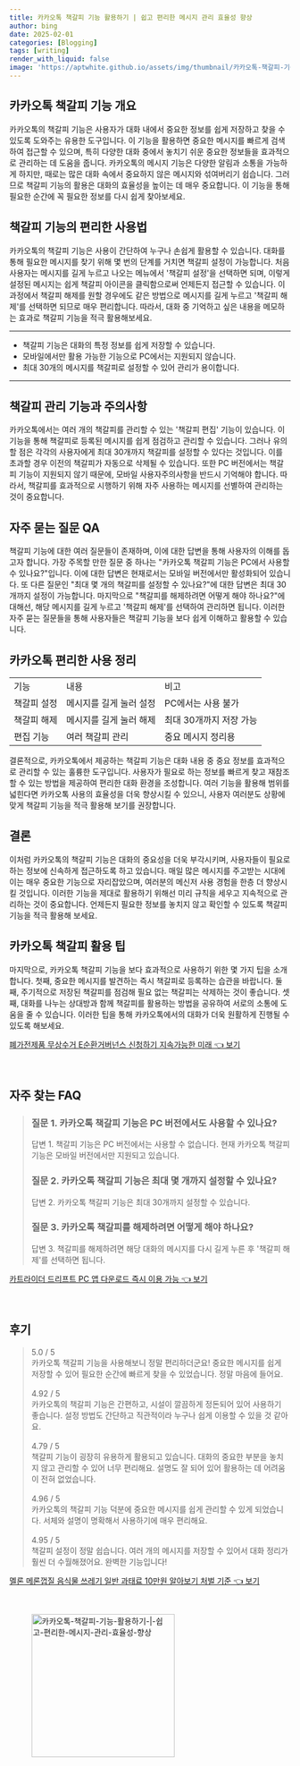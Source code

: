 ```yaml
---
title: 카카오톡 책갈피 기능 활용하기 | 쉽고 편리한 메시지 관리 효율성 향상
author: bing
date: 2025-02-01
categories: [Blogging]
tags: [writing]
render_with_liquid: false
image: 'https://aptwhite.github.io/assets/img/thumbnail/카카오톡-책갈피-기능-활용하기-|-쉽고-편리한-메시지-관리-효율성-향상.webp'
---
```



<h2 id='카카오톡_책갈피_기능_개요'>카카오톡 책갈피 기능 개요</h2>

<p>카카오톡의 책갈피 기능은 사용자가 대화 내에서 중요한 정보를 쉽게 저장하고 찾을 수 있도록 도와주는 유용한 도구입니다. 이 기능을 활용하면 중요한 메시지를 빠르게 검색하여 접근할 수 있으며, 특히 다양한 대화 중에서 놓치기 쉬운 중요한 정보들을 효과적으로 관리하는 데 도움을 줍니다. 카카오톡의 메시지 기능은 다양한 알림과 소통을 가능하게 하지만, 때로는 많은 대화 속에서 중요하지 않은 메시지와 섞여버리기 쉽습니다. 그러므로 책갈피 기능의 활용은 대화의 효율성을 높이는 데 매우 중요합니다. 이 기능을 통해 필요한 순간에 꼭 필요한 정보를 다시 쉽게 찾아보세요.</p>

<h2 id='책갈피_기능의_편리한_사용법'>책갈피 기능의 편리한 사용법</h2>

<p>카카오톡의 책갈피 기능은 사용이 간단하여 누구나 손쉽게 활용할 수 있습니다. 대화를 통해 필요한 메시지를 찾기 위해 몇 번의 단계를 거치면 책갈피 설정이 가능합니다. 처음 사용자는 메시지를 길게 누르고 나오는 메뉴에서 '책갈피 설정'을 선택하면 되며, 이렇게 설정된 메시지는 쉽게 책갈피 아이콘을 클릭함으로써 언제든지 접근할 수 있습니다. 이 과정에서 책갈피 해제를 원할 경우에도 같은 방법으로 메시지를 길게 누르고 '책갈피 해제'를 선택하면 되므로 매우 편리합니다. 따라서, 대화 중 기억하고 싶은 내용을 메모하는 효과로 책갈피 기능을 적극 활용해보세요.</p>

<hr />

<ul>
    <li>책갈피 기능은 대화의 특정 정보를 쉽게 저장할 수 있습니다.</li>
    <li>모바일에서만 활용 가능한 기능으로 PC에서는 지원되지 않습니다.</li>
    <li>최대 30개의 메시지를 책갈피로 설정할 수 있어 관리가 용이합니다.</li>
</ul>

<hr />

<h2 id='책갈피_관리_기능과_주의사항'>책갈피 관리 기능과 주의사항</h2>

<p>카카오톡에서는 여러 개의 책갈피를 관리할 수 있는 '책갈피 편집' 기능이 있습니다. 이 기능을 통해 책갈피로 등록된 메시지를 쉽게 점검하고 관리할 수 있습니다. 그러나 유의할 점은 각각의 사용자에게 최대 30개까지 책갈피를 설정할 수 있다는 것입니다. 이를 초과할 경우 이전의 책갈피가 자동으로 삭제될 수 있습니다. 또한 PC 버전에서는 책갈피 기능이 지원되지 않기 때문에, 모바일 사용자주의사항을 반드시 기억해야 합니다. 따라서, 책갈피를 효과적으로 시행하기 위해 자주 사용하는 메시지를 선별하여 관리하는 것이 중요합니다.</p>

<h2 id='자주_묻는_질문_QA'>자주 묻는 질문 QA</h2>

<p>책갈피 기능에 대한 여러 질문들이 존재하며, 이에 대한 답변을 통해 사용자의 이해를 돕고자 합니다. 가장 주목할 만한 질문 중 하나는 "카카오톡 책갈피 기능은 PC에서 사용할 수 있나요?"입니다. 이에 대한 답변은 현재로서는 모바일 버전에서만 활성화되어 있습니다. 또 다른 질문인 "최대 몇 개의 책갈피를 설정할 수 있나요?"에 대한 답변은 최대 30개까지 설정이 가능합니다. 마지막으로 "책갈피를 해제하려면 어떻게 해야 하나요?"에 대해선, 해당 메시지를 길게 누르고 '책갈피 해제'를 선택하여 관리하면 됩니다. 이러한 자주 묻는 질문들을 통해 사용자들은 책갈피 기능을 보다 쉽게 이해하고 활용할 수 있습니다.</p>

<h2 id='카카오톡_편리한_사용_정리'>카카오톡 편리한 사용 정리</h2>

<table>
    <tr>
        <td>기능</td>
        <td>내용</td>
        <td>비고</td>
    </tr>
    <tr>
        <td>책갈피 설정</td>
        <td>메시지를 길게 눌러 설정</td>
        <td>PC에서는 사용 불가</td>
    </tr>
    <tr>
        <td>책갈피 해제</td>
        <td>메시지를 길게 눌러 해제</td>
        <td>최대 30개까지 저장 가능</td>
    </tr>
    <tr>
        <td>편집 기능</td>
        <td>여러 책갈피 관리</td>
        <td>중요 메시지 정리용</td>
    </tr>
</table>

<p>결론적으로, 카카오톡에서 제공하는 책갈피 기능은 대화 내용 중 중요 정보를 효과적으로 관리할 수 있는 훌륭한 도구입니다. 사용자가 필요로 하는 정보를 빠르게 찾고 재참조 할 수 있는 방법을 제공하여 편리한 대화 환경을 조성합니다. 여러 기능을 활용해 범위를 넓힌다면 카카오톡 사용의 효율성을 더욱 향상시킬 수 있으니, 사용자 여러분도 상황에 맞게 책갈피 기능을 적극 활용해 보기를 권장합니다.</p>

<h2 id='결론'>결론</h2>

<p>이처럼 카카오톡의 책갈피 기능은 대화의 중요성을 더욱 부각시키며, 사용자들이 필요로 하는 정보에 신속하게 접근하도록 하고 있습니다. 매일 많은 메시지를 주고받는 시대에 이는 매우 중요한 기능으로 자리잡았으며, 여러분의 메신저 사용 경험을 한층 더 향상시킬 것입니다. 이러한 기능을 제대로 활용하기 위해선 미리 규칙을 세우고 지속적으로 관리하는 것이 중요합니다. 언제든지 필요한 정보를 놓치지 않고 확인할 수 있도록 책갈피 기능을 적극 활용해 보세요.</p>

<h2 id='카카오톡_책갈피_활용_팁'>카카오톡 책갈피 활용 팁</h2>

<p>마지막으로, 카카오톡 책갈피 기능을 보다 효과적으로 사용하기 위한 몇 가지 팁을 소개합니다. 첫째, 중요한 메시지를 발견하는 즉시 책갈피로 등록하는 습관을 바랍니다. 둘째, 주기적으로 저장된 책갈피를 점검해 필요 없는 책갈피는 삭제하는 것이 좋습니다. 셋째, 대화를 나누는 상대방과 함께 책갈피를 활용하는 방법을 공유하여 서로의 소통에 도움을 줄 수 있습니다. 이러한 팁을 통해 카카오톡에서의 대화가 더욱 원활하게 진행될 수 있도록 해보세요.</p>


<p><a class="click-button" title="폐가전제품 무상수거 E순환거버넌스 신청하기 지속가능한 미래" href="https://aptwhite.github.io/posts/%ED%8F%90%EA%B0%80%EC%A0%84%EC%A0%9C%ED%92%88-%EB%AC%B4%EC%83%81%EC%88%98%EA%B1%B0-E%EC%88%9C%ED%99%98%EA%B1%B0%EB%B2%84%EB%84%8C%EC%8A%A4-%EC%8B%A0%EC%B2%AD%ED%95%98%EA%B8%B0-%EC%A7%80%EC%86%8D%EA%B0%80%EB%8A%A5%ED%95%9C-%EB%AF%B8%EB%9E%98/" rel="dofollow">폐가전제품 무상수거 E순환거버넌스 신청하기 지속가능한 미래 👈 보기</a></p><br>
<h2 id='자주_찾는_FAQ'>자주 찾는 FAQ</h2>
<div itemscope="" itemtype="https://schema.org/FAQPage"> 
<blockquote> 
<div itemscope="" itemprop="mainEntity" itemtype="https://schema.org/Question"> 
<h3 itemprop="name">질문 1. 카카오톡 책갈피 기능은 PC 버전에서도 사용할 수 있나요?</h3> 
<div itemscope="" itemprop="acceptedAnswer" itemtype="https://schema.org/Answer"> 
<span itemprop="text"> 
<p>답변 1. 책갈피 기능은 PC 버전에서는 사용할 수 없습니다. 현재 카카오톡 책갈피 기능은 모바일 버전에서만 지원되고 있습니다.</p> 
</span> 
</div> 
</div> 
<div itemscope="" itemprop="mainEntity" itemtype="https://schema.org/Question"> 
<h3 itemprop="name">질문 2. 카카오톡 책갈피 기능은 최대 몇 개까지 설정할 수 있나요?</h3> 
<div itemscope="" itemprop="acceptedAnswer" itemtype="https://schema.org/Answer"> 
<span itemprop="text"> 
<p>답변 2. 카카오톡 책갈피 기능은 최대 30개까지 설정할 수 있습니다.</p> 
</span> 
</div> 
</div> 
<div itemscope="" itemprop="mainEntity" itemtype="https://schema.org/Question"> 
<h3 itemprop="name">질문 3. 카카오톡 책갈피를 해제하려면 어떻게 해야 하나요?</h3> 
<div itemscope="" itemprop="acceptedAnswer" itemtype="https://schema.org/Answer"> 
<span itemprop="text"> 
<p>답변 3. 책갈피를 해제하려면 해당 대화의 메시지를 다시 길게 누른 후 '책갈피 해제'를 선택하면 됩니다.</p> 
</span> 
</div> 
</div> 
</blockquote> 
</div>
<p><a class="click-button" title="카트라이더 드리프트 PC 앱 다운로드 즉시 이용 가능" href="https://aptwhite.github.io/posts/%EC%B9%B4%ED%8A%B8%EB%9D%BC%EC%9D%B4%EB%8D%94-%EB%93%9C%EB%A6%AC%ED%94%84%ED%8A%B8-PC-%EC%95%B1-%EB%8B%A4%EC%9A%B4%EB%A1%9C%EB%93%9C-%EC%A6%89%EC%8B%9C-%EC%9D%B4%EC%9A%A9-%EA%B0%80%EB%8A%A5/" rel="dofollow">카트라이더 드리프트 PC 앱 다운로드 즉시 이용 가능 👈 보기</a></p><br>
<h2 id='후기'>후기</h2>
<div itemscope itemtype="https://schema.org/Product">
  <blockquote>
  <div itemprop="review" itemscope itemtype="https://schema.org/Review">
      <div itemprop="reviewRating" itemscope itemtype="https://schema.org/Rating"> <span itemprop="ratingValue">5.0</span> / <span itemprop="bestRating">5</span> </div>
      <span itemprop="reviewBody">카카오톡 책갈피 기능을 사용해보니 정말 편리하더군요! 중요한 메시지를 쉽게 저장할 수 있어 필요한 순간에 빠르게 찾을 수 있었습니다. 정말 마음에 들어요.</span>
  </div>
  <br>
  <div itemprop="review" itemscope itemtype="https://schema.org/Review">
      <div itemprop="reviewRating" itemscope itemtype="https://schema.org/Rating"> <span itemprop="ratingValue">4.92</span> / <span itemprop="bestRating">5</span> </div>
      <span itemprop="reviewBody">카카오톡의 책갈피 기능은 간편하고, 시설이 깔끔하게 정돈되어 있어 사용하기 좋습니다. 설정 방법도 간단하고 직관적이라 누구나 쉽게 이용할 수 있을 것 같아요.</span>
  </div>
  <br>
  <div itemprop="review" itemscope itemtype="https://schema.org/Review">
      <div itemprop="reviewRating" itemscope itemtype="https://schema.org/Rating"> <span itemprop="ratingValue">4.79</span> / <span itemprop="bestRating">5</span> </div>
      <span itemprop="reviewBody">책갈피 기능이 굉장히 유용하게 활용되고 있습니다. 대화의 중요한 부분을 놓치지 않고 관리할 수 있어 너무 편리해요. 설명도 잘 되어 있어 활용하는 데 어려움이 전혀 없었습니다.</span>
  </div>
  <br>
  <div itemprop="review" itemscope itemtype="https://schema.org/Review">
      <div itemprop="reviewRating" itemscope itemtype="https://schema.org/Rating"> <span itemprop="ratingValue">4.96</span> / <span itemprop="bestRating">5</span> </div>
      <span itemprop="reviewBody">카카오톡의 책갈피 기능 덕분에 중요한 메시지를 쉽게 관리할 수 있게 되었습니다. 서체와 설명이 명확해서 사용하기에 매우 편리해요.</span>
  </div>
  <br>
  <div itemprop="review" itemscope itemtype="https://schema.org/Review">
      <div itemprop="reviewRating" itemscope itemtype="https://schema.org/Rating"> <span itemprop="ratingValue">4.95</span> / <span itemprop="bestRating">5</span> </div>
      <span itemprop="reviewBody">책갈피 설정이 정말 쉽습니다. 여러 개의 메시지를 저장할 수 있어서 대화 정리가 훨씬 더 수월해졌어요. 완벽한 기능입니다!</span>
  </div>
  </blockquote>
</div>
<p><a class="click-button" title="멜론 메론껍질 음식물 쓰레기 일반 과태료 10만원 알아보기 처벌 기준" href="https://aptwhite.github.io/posts/%EB%A9%9C%EB%A1%A0-%EB%A9%94%EB%A1%A0%EA%BB%8D%EC%A7%88-%EC%9D%8C%EC%8B%9D%EB%AC%BC-%EC%93%B0%EB%A0%88%EA%B8%B0-%EC%9D%BC%EB%B0%98-%EA%B3%BC%ED%83%9C%EB%A3%8C-10%EB%A7%8C%EC%9B%90-%EC%95%8C%EC%95%84%EB%B3%B4%EA%B8%B0-%EC%B2%98%EB%B2%8C-%EA%B8%B0%EC%A4%80/" rel="dofollow">멜론 메론껍질 음식물 쓰레기 일반 과태료 10만원 알아보기 처벌 기준 👈 보기</a></p><br>
<figure class="image"><img src="https://aptwhite.github.io/assets/img/thumbnail/카카오톡-책갈피-기능-활용하기-|-쉽고-편리한-메시지-관리-효율성-향상.webp" alt="카카오톡-책갈피-기능-활용하기-|-쉽고-편리한-메시지-관리-효율성-향상" width="256" height="256"></figure>
